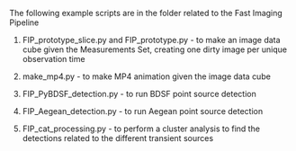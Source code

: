 The following example scripts are in the folder related to the Fast Imaging Pipeline

1. FIP_prototype_slice.py and FIP_prototype.py  - to make an image data cube given the Measurements Set, creating one dirty image per unique observation time

2. make_mp4.py - to make MP4 animation given the image data cube

3. FIP_PyBDSF_detection.py - to run BDSF point source detection

4. FIP_Aegean_detection.py - to run Aegean point source detection

5. FIP_cat_processing.py - to perform a cluster analysis to find the detections related to the different transient sources 
